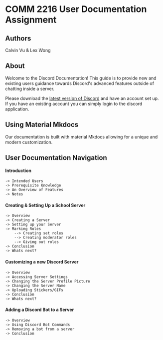 # COMM 2216 User Documentation Assignment

## Authors

Calvin Vu & Lex Wong

## About

Welcome to the Discord Documentation! This guide is to provide new and existing users guidance towards Discord's advanced features outside of chatting inside a server.

Please download the [latest version of Discord](https://discord.com/download) and have an account set up. If you have an existing account you can simply login to the discord application.

## Using Material Mkdocs

Our documentation is built with material Mkdocs allowing for a unique and modern customization.

## User Documentation Navigation

#### Introduction

    -> Intended Users
    -> Prerequisite Knowledge
    -> An Overview of Features
    -> Notes

#### Creating & Setting Up a School Server

    -> Overview
    -> Creating a Server
    -> Setting up your Server
    -> Marking Roles
        --> Creating set roles
        --> Creating moderator roles
        --> Giving out roles
    -> Conclusion
    -> Whats next?

#### Customizing a new Discord Server

    -> Overview
    -> Accessing Server Settings
    -> Changing the Server Profile Picture
    -> Changing the Server Name
    -> Uploading Stickers/GIFs
    -> Conclusion
    -> Whats next?

#### Adding a Discord Bot to a Server

    -> Overview
    -> Using Discord Bot Commands
    -> Removing a bot from a server
    -> Conclusion
